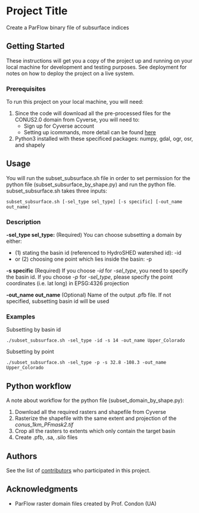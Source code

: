# Project Title

Create a ParFlow binary file of subsurface indices

## Getting Started

These instructions will get you a copy of the project up and running on your local machine for development and testing purposes. See deployment for notes on how to deploy the project on a live system.

### Prerequisites

To run this project on your local machine, you will need:
1. Since the code will download all the pre-processed files for the CONUS2.0 domain from Cyverse, you will need to:
	* Sign up for Cyverse account
	* Setting up icommands, more detail can be found [here](https://wiki.cyverse.org/wiki/display/DS/Setting+Up+iCommands) 
2. Python3 installed with these specificed packages: numpy, gdal, ogr, osr, and shapely



## Usage

You will run the subset_subsurface.sh file in order to set permission for the python file (subset_subsurface_by_shape.py) and run the python file.
subset_subsurface.sh takes three inputs:

```
subset_subsurface.sh [-sel_type sel_type] [-s specific] [-out_name out_name]
```

### Description

**-sel_type sel_type:** (Required) You can choose subsetting a domain by either:
 * (1) stating the basin id (referenced to HydroSHED watershed id): -id
 * or (2) choosing one point which lies inside the basin: -p

**-s specific** (Required) If you choose *-id* for *-sel_type*, you need to specify the basin id. If you choose *-p* for *-sel_type*, please specify the point coordinates (i.e. lat long) in EPSG:4326 projection

**-out_name out_name** (Optional) Name of the output .pfb file. If not specified, subsetting basin id will be used 

### Examples

Subsetting by basin id

```
./subset_subsurface.sh -sel_type -id -s 14 -out_name Upper_Colorado
```

Subsetting by point

```
./subset_subsurface.sh -sel_type -p -s 32.8 -108.3 -out_name Upper_Colorado
```


## Python workflow

A note about workflow for the python file (subset_domain_by_shape.py):
1. Download all the required rasters and shapefile from Cyverse
2. Rasterize the shapefile with the same extent and projection of the *conus_1km_PFmask2.tif*
3. Crop all the rasters to extents which only contain the target basin
4. Create .pfb, .sa, .silo files

## Authors

See the list of [contributors](https://github.com/orgs/hydroframe/people) who participated in this project.

## Acknowledgments

* ParFlow raster domain files created by Prof. Condon (UA)

